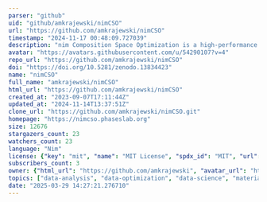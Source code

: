 ```yaml
---
parser: "github"
uid: "github/amkrajewski/nimCSO"
url: "https://github.com/amkrajewski/nimCSO"
timestamp: "2024-11-17 00:48:09.727039"
description: "nim Composition Space Optimization is a high-performance tool leveraging metaprogramming to implement several methods for selecting components (data dimensions) in compositional datasets, as to optimize the data availability and density for applications such as machine learning."
avatar: "https://avatars.githubusercontent.com/u/54290107?v=4"
repo_url: "https://github.com/amkrajewski/nimCSO"
doi: "https://doi.org/10.5281/zenodo.13834423"
name: "nimCSO"
full_name: "amkrajewski/nimCSO"
html_url: "https://github.com/amkrajewski/nimCSO"
created_at: "2023-09-07T17:11:44Z"
updated_at: "2024-11-14T13:37:51Z"
clone_url: "https://github.com/amkrajewski/nimCSO.git"
homepage: "https://nimcso.phaseslab.org"
size: 12676
stargazers_count: 23
watchers_count: 23
language: "Nim"
license: {"key": "mit", "name": "MIT License", "spdx_id": "MIT", "url": "https://api.github.com/licenses/mit", "node_id": "MDc6TGljZW5zZTEz"}
subscribers_count: 3
owner: {"html_url": "https://github.com/amkrajewski", "avatar_url": "https://avatars.githubusercontent.com/u/54290107?v=4", "login": "amkrajewski", "type": "User"}
topics: ["data-analysis", "data-optimization", "data-science", "materials-informatics", "metaprogramming", "nim", "nim-lang"]
date: "2025-03-29 14:27:21.276710"
---
```

